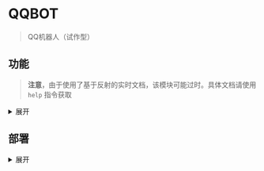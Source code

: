 # QQBOT

> QQ机器人（试作型）

## 功能

> **注意**，由于使用了基于反射的实时文档，该模块可能过时。具体文档请使用 `help` 指令获取

<details>
<summary> 展开 </summary>

### 舞萌 DX

命令前缀为 `舞萌`/`maimai`/`mai`

| 功能   | 子命令                       | 参数                        | 功能                                              |
|:-----|:--------------------------|:--------------------------|-------------------------------------------------|
| 查分   | `查分`/`b40`                | [名字] / @某人                |                                                 |
|      | `b50`                     | [名字] / @某人                | 查 best 50                                       |
| 查歌   | `search`/`song`/`搜索`      | 名字/id/`id`+id             |                                                 | 
| list | `list/ls` `base`/`定数`/`b` | 定数1[-定数2]                 | 定数随歌, 列出区间 `[定数1,定数2]` 的歌 <br/>（定数2可忽略，默认等于定数1） |
|      | `list/ls` `bpm`           | bpm1[-bpm2]               | 与 base 参数类似，只不过是筛选 bpm                          |
|      | `list/ls` `level/lv/等级`   | 乐曲等级                      | 选择等于 `乐曲等级` 的歌                                  |
|      | `list/ls` `charter`/`c`   | 谱师                        | 选择该谱师的歌                                         |
|      | `list/ls` `artist`/`a`    | 曲师                        | 选择该曲师的歌                                         |
| 猜曲   | `猜曲`/`猜歌`                 |                           | 开启猜曲模式，可以发送 `答案` 或 `结束猜曲` 来关闭会话                 |
|      | `猜曲`/`猜歌`                 | `c:`正则表达式                 | 开启猜曲模式，并使用传入的正则表达式过滤歌曲类别                        |
|      | `猜曲`/`猜歌`                 | `v2`                      | 开启猜曲模式，不过是听歌而不是猜封面                              |
|      | `猜曲`/`猜歌`                 | `排名`                      | 查看猜曲排名                                          |
| 推荐歌曲 | `什么`/`打什么`/`打什么歌`         | `推分`/`加分`/`上分`/`恰分`/任意字符串 | 推荐恰分歌曲/随机给出一个歌                                  |
| 别名   | `alias get`               | 乐曲 (别) 名                  | 获取歌曲的所有别名                                       |
|      | `alias set`               | 乐曲**原名**`:=`新的别名          | 添加别名                                            |
| 统计   | `summary` `lv`/`level`    | 乐曲等级                      | 给出乐曲等级的统计                                       |
|      | `summary` `base`/`b`      | 定数1`-`定数2                 | 给出乐曲定数的统计                                       |
|      | `summary` `version`/`ver` | 版本                        | 给出乐曲版本的统计                                       |
|      | `summary` `genre`/`type`  | 类别                        | 给出乐曲类别的统计                                       |
| 容错率  | `tolerate` / `容错率`        | 歌名                        | 给出指定达成率的容错，bot会询问难度和预期达成率，跟着提示走就行               |

**注**: 
- 该功能的所有命令均大小写**不**敏感
- 猜曲功能仅群中使用

---

### osu!

命令前缀为 `osu`

| 功能      | 子命令                 | 参数    | 功能      |
|:--------|:--------------------|:------|---------|
| 绑定      | bind                | 游戏名字  | 字面义     |
| 信息      | info                |       | 给出账户的信息 |
| 设置查分模式  | setmode / set mode  | 游戏模式  | 字面义     |

**注**:
- 该功能的所有命令均大小写**不**敏感
- 这个插件还未开发完成

### Arcaea


命令前缀为 `arcaea`/`arc`/`阿卡伊`

| 功能  | 子命令                  | 参数                | 功能                              |
|:----|:---------------------|:------------------|---------------------------------|
| 查歌  | `search`/`song`/`搜索` | 名字                |                                 | 
| 猜曲  | `猜曲`/`猜歌`            |                   | 开启猜曲模式，可以发送 `答案` 或 `结束猜曲` 来关闭会话 |
|     | `猜曲`/`猜歌`            | `v2`              | 开启猜曲模式，但是听歌猜曲                   |
|     | `猜曲`/`猜歌`            | `排名`              | 查看猜曲排名                          |
| 别名  | `alias get`          | 乐曲 (别) 名          | 获取歌曲的所有别名                       |
|     | `alias set`          | 乐曲**原名**`:=`新的别名  | 添加别名                            |

**注**: 
- 该功能的所有命令均大小写**不**敏感，~~不提供查分功能，SB616谁爱伺候谁伺候~~
- 猜曲功能仅群中使用

---

### Ping

> 测试 bot 是否存活

  触发：`:ping`

**注**: 该功能的所有命令均大小写**敏感**

---

### 吃啥

> 这是一个用来解决「中午吃什么」这一被人类公认排在人生 N 大难题前列的问题的功能

触发条件：`吃什么` 或 `吃啥` 字符串

---

### Select

> 解决选择困难症的功能

触发条件：`请问(A)还是(B)还是(C)`

从 `A` `B` `C` 随机选一个，支持多个还是并列

---

### Peek

> 偷窥作者屏幕（？

触发：`:peek`

作者可以使用 `:peek0/1` 禁止/允许偷窥

---

### 五兆亿

> 生成 `五兆亿` 图片

触发：`生成`top`/`bottom

---

### 今日运势

> 字面义

触发：`今日运势`/`jrys`

---

### 随机图片

> 从作者的图库中随机抽取一张图片（应该是有一点色图的）

触发1：`抽图`/`ct`
触发2：`看看`/`kk`+图库名

**注**: 不加图库名则给出所有图库

---

### 帮助

> 获取 bot 的使用文档

命令前缀为 `帮助`/`help`

---

### 复读

> bot 会自动复读或打断复读

触发：复读

---

### 指令

前缀为 `:cmd`

| 功能     | 子命令      | 参数  | 功能                  |
|:-------|:---------|:----|---------------------|
| 重启bot  | `reboot` |     | 重启bot以重新加载某些资源      |
| SHELL  | `shell`  |     | 启动一个 cmd 的交互式 SHELL |

---

### 黑名单

前缀为 `:ban`

| 功能        | 子命令          | 参数         | 功能     |
|:----------|:-------------|:-----------|--------|
| ban某人     |              | qq/@某人     | ban掉某人 |
| 列出被ban的人  | `list`/`ls`  |            | 字面义    |

</details>

## 部署

<details>
<summary> 展开 </summary>

1. 部署 mcl
2. 在 mcl 里登陆 bot
3. 改 config.yaml
4. 配置数据库 (entity framework标准操作)
5. 运行，命令行参数如下（顺序敏感）：
   1. [Mirai-API-http](https://github.com/project-mirai/mirai-api-http) 的服务地址，如 `ws://127.0.0.1:8080`
   2. bot 的账号，如 `123456789`
   3. Mirai-API-http 的认证密钥，如 <https://github.com/project-mirai/mirai-api-http#settingyml%E6%A8%A1%E6%9D%BF> 中的 `verifyKey`

</details>
